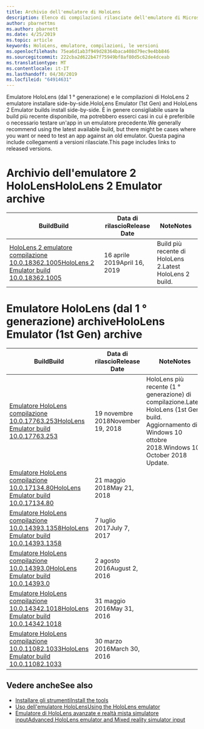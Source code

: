 ```yaml
---
title: Archivio dell'emulatore di HoloLens
description: Elenco di compilazioni rilasciate dell'emulatore di Microsoft HoloLens.
author: pbarnettms
ms.author: pbarnett
ms.date: 4/25/2019
ms.topic: article
keywords: HoloLens, emulatore, compilazioni, le versioni
ms.openlocfilehash: 75ea6d1ab3f949d28364baca408d79ec9e4bb846
ms.sourcegitcommit: 222cba2d622b47f75949bf8af80d5c62de4dceab
ms.translationtype: MT
ms.contentlocale: it-IT
ms.lasthandoff: 04/30/2019
ms.locfileid: "64914631"
---
```

<span data-ttu-id="29e82-104">Emulatore HoloLens (dal 1 ° generazione) e le compilazioni di HoloLens 2 emulatore installare side-by-side.</span><span class="sxs-lookup"><span data-stu-id="29e82-104">HoloLens Emulator (1st Gen) and HoloLens 2 Emulator builds install side-by-side.</span></span> <span data-ttu-id="29e82-105">È in genere consigliabile usare la build più recente disponibile, ma potrebbero esserci casi in cui è preferibile o necessario testare un'app in un emulatore precedente.</span><span class="sxs-lookup"><span data-stu-id="29e82-105">We generally recommend using the latest available build, but there might be cases where you want or need to test an app against an old emulator.</span></span> <span data-ttu-id="29e82-106">Questa pagina include collegamenti a versioni rilasciate.</span><span class="sxs-lookup"><span data-stu-id="29e82-106">This page includes links to released versions.</span></span>


# <a name="hololens-2-emulator-archive"></a><span data-ttu-id="29e82-107">Archivio dell'emulatore 2 HoloLens</span><span class="sxs-lookup"><span data-stu-id="29e82-107">HoloLens 2 Emulator archive</span></span>


|  <span data-ttu-id="29e82-108">Build</span><span class="sxs-lookup"><span data-stu-id="29e82-108">Build</span></span> |  <span data-ttu-id="29e82-109">Data di rilascio</span><span class="sxs-lookup"><span data-stu-id="29e82-109">Release Date</span></span> |  <span data-ttu-id="29e82-110">Note</span><span class="sxs-lookup"><span data-stu-id="29e82-110">Notes</span></span> | 
|----------|----------|----------|
|  [<span data-ttu-id="29e82-111">HoloLens 2 emulatore compilazione 10.0.18362.1005</span><span class="sxs-lookup"><span data-stu-id="29e82-111">HoloLens 2 Emulator build 10.0.18362.1005</span></span>](https://go.microsoft.com/fwlink/?linkid=2087187) | <span data-ttu-id="29e82-112">16 aprile 2019</span><span class="sxs-lookup"><span data-stu-id="29e82-112">April 16, 2019</span></span> | <span data-ttu-id="29e82-113">Build più recente di HoloLens 2.</span><span class="sxs-lookup"><span data-stu-id="29e82-113">Latest HoloLens 2 build.</span></span> |


# <a name="hololens-emulator-1st-gen-archive"></a><span data-ttu-id="29e82-114">Emulatore HoloLens (dal 1 ° generazione) archive</span><span class="sxs-lookup"><span data-stu-id="29e82-114">HoloLens Emulator (1st Gen) archive</span></span>


|  <span data-ttu-id="29e82-115">Build</span><span class="sxs-lookup"><span data-stu-id="29e82-115">Build</span></span> |  <span data-ttu-id="29e82-116">Data di rilascio</span><span class="sxs-lookup"><span data-stu-id="29e82-116">Release Date</span></span> |  <span data-ttu-id="29e82-117">Note</span><span class="sxs-lookup"><span data-stu-id="29e82-117">Notes</span></span> | 
|----------|----------|----------|
|  [<span data-ttu-id="29e82-118">Emulatore HoloLens compilazione 10.0.17763.253</span><span class="sxs-lookup"><span data-stu-id="29e82-118">HoloLens Emulator build 10.0.17763.253</span></span>](https://go.microsoft.com/fwlink/?linkid=2065980) | <span data-ttu-id="29e82-119">19 novembre 2018</span><span class="sxs-lookup"><span data-stu-id="29e82-119">November 19, 2018</span></span> | <span data-ttu-id="29e82-120">HoloLens più recente (1 ° generazione) di compilazione.</span><span class="sxs-lookup"><span data-stu-id="29e82-120">Latest HoloLens (1st Gen) build.</span></span> <span data-ttu-id="29e82-121">Aggiornamento di Windows 10 ottobre 2018.</span><span class="sxs-lookup"><span data-stu-id="29e82-121">Windows 10 October 2018 Update.</span></span> |
|  [<span data-ttu-id="29e82-122">Emulatore HoloLens compilazione 10.0.17134.80</span><span class="sxs-lookup"><span data-stu-id="29e82-122">HoloLens Emulator build 10.0.17134.80</span></span>](https://go.microsoft.com/fwlink/?linkid=874531) | <span data-ttu-id="29e82-123">21 maggio 2018</span><span class="sxs-lookup"><span data-stu-id="29e82-123">May 21, 2018</span></span> | 
|  [<span data-ttu-id="29e82-124">Emulatore HoloLens compilazione 10.0.14393.1358</span><span class="sxs-lookup"><span data-stu-id="29e82-124">HoloLens Emulator build 10.0.14393.1358</span></span>](https://go.microsoft.com/fwlink/?linkid=852626) |  <span data-ttu-id="29e82-125">7 luglio 2017</span><span class="sxs-lookup"><span data-stu-id="29e82-125">July 7, 2017</span></span> |
|  [<span data-ttu-id="29e82-126">Emulatore HoloLens compilazione 10.0.14393.0</span><span class="sxs-lookup"><span data-stu-id="29e82-126">HoloLens Emulator build 10.0.14393.0</span></span>](http://go.microsoft.com/fwlink/?LinkID=823018) |  <span data-ttu-id="29e82-127">2 agosto 2016</span><span class="sxs-lookup"><span data-stu-id="29e82-127">August 2, 2016</span></span> |
|  [<span data-ttu-id="29e82-128">Emulatore HoloLens compilazione 10.0.14342.1018</span><span class="sxs-lookup"><span data-stu-id="29e82-128">HoloLens Emulator build 10.0.14342.1018</span></span>](http://go.microsoft.com/fwlink/?LinkID=823018) |  <span data-ttu-id="29e82-129">31 maggio 2016</span><span class="sxs-lookup"><span data-stu-id="29e82-129">May 31, 2016</span></span> |
|  [<span data-ttu-id="29e82-130">Emulatore HoloLens compilazione 10.0.11082.1033</span><span class="sxs-lookup"><span data-stu-id="29e82-130">HoloLens Emulator build 10.0.11082.1033</span></span>](http://go.microsoft.com/fwlink/?LinkID=724053) |  <span data-ttu-id="29e82-131">30 marzo 2016</span><span class="sxs-lookup"><span data-stu-id="29e82-131">March 30, 2016</span></span> |

## <a name="see-also"></a><span data-ttu-id="29e82-132">Vedere anche</span><span class="sxs-lookup"><span data-stu-id="29e82-132">See also</span></span>
* [<span data-ttu-id="29e82-133">Installare gli strumenti</span><span class="sxs-lookup"><span data-stu-id="29e82-133">Install the tools</span></span>](install-the-tools.md)
* [<span data-ttu-id="29e82-134">Uso dell'emulatore HoloLens</span><span class="sxs-lookup"><span data-stu-id="29e82-134">Using the HoloLens emulator</span></span>](using-the-hololens-emulator.md)
* [<span data-ttu-id="29e82-135">Emulatore di HoloLens avanzate e realtà mista simulatore input</span><span class="sxs-lookup"><span data-stu-id="29e82-135">Advanced HoloLens emulator and Mixed reality simulator input</span></span>](advanced-hololens-emulator-and-mixed-reality-simulator-input.md)
